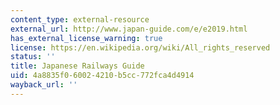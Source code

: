 ```yaml
---
content_type: external-resource
external_url: http://www.japan-guide.com/e/e2019.html
has_external_license_warning: true
license: https://en.wikipedia.org/wiki/All_rights_reserved
status: ''
title: Japanese Railways Guide
uid: 4a8835f0-6002-4210-b5cc-772fca4d4914
wayback_url: ''
---
```


